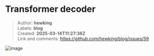 # Transformer decoder

> Author: **hewking**  
> Labels: **blog**  
> Created: **2025-03-14T11:27:36Z**  
> Link and comments: <https://github.com/hewking/blog/issues/59>  


![image](https://github.com/user-attachments/assets/9543d83f-6474-4b91-a25f-cbb48b581cb8)